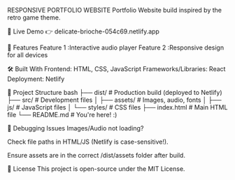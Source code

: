 RESPONSIVE PORTFOLIO WEBSITE
Portfolio Website build inspired by the retro game theme. 

🔗 Live Demo
👉 delicate-brioche-054c69.netlify.app

🚀 Features
Feature 1 :Interactive audio player
Feature 2 :Responsive design for all devices

🛠️ Built With
Frontend: HTML, CSS, JavaScript
Frameworks/Libraries: React
Deployment: Netlify

📁 Project Structure
bash
├── dist/               # Production build (deployed to Netlify)
├── src/                # Development files
│   ├── assets/         # Images, audio, fonts
│   ├── js/             # JavaScript files
│   └── styles/         # CSS files
├── index.html          # Main HTML file
└── README.md           # You're here! :)



🔧 Debugging Issues
Images/Audio not loading?

Check file paths in HTML/JS (Netlify is case-sensitive!).

Ensure assets are in the correct /dist/assets folder after build.

📜 License
This project is open-source under the MIT License.
